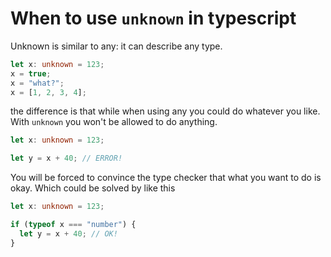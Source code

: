 # When to use `unknown` in typescript

Unknown is similar to any: it can describe any type.

```ts
let x: unknown = 123;
x = true;
x = "what?";
x = [1, 2, 3, 4];
```

the difference is that while when using any you could do whatever you like. With `unknown` you won't be allowed to do anything.

```ts
let x: unknown = 123;

let y = x + 40; // ERROR!
```

You will be forced to convince the type checker that what you want to do is okay. Which could be solved by like this

```ts
let x: unknown = 123;

if (typeof x === "number") {
  let y = x + 40; // OK!
}
```
